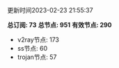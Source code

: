 更新时间2023-02-23 21:55:37

**总订阅: 73**
**总节点: 951**
**有效节点: 290**
- v2ray节点: 173
- ss节点: 60
- trojan节点: 57
